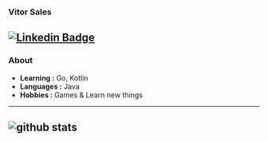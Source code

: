 ### Vitor Sales
  [![Linkedin Badge](https://img.shields.io/badge/-Vitor_Sales-blue?style=flat-square&logo=Linkedin&logoColor=white&link=https://www.linkedin.com/in/vitorsalesdev///)](https://www.linkedin.com/in/vitorsalesdev/) 
---------------------------------------------------------------------------------------------------------------------------------------------------------------------------------
### About

-  **Learning :**  Go, Kotlin
-  **Languages :** Java
-  **Hobbies :** Games & Learn new things

---------------------------------------------------------------------------------------------------------------------------------------------------------------------------------

![github stats](https://github-readme-stats.vercel.app/api/top-langs/?username=vitorsalesdev)
---------------------------------------------------------------------------------------------------------------------------------------------------------------------------------


